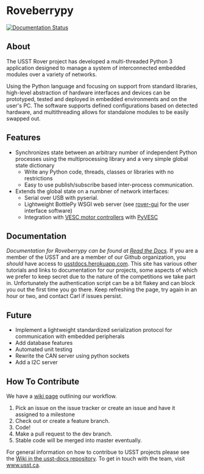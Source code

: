 Roveberrypy 
===========
[![Documentation Status](https://readthedocs.org/projects/roveberrypy/badge/?version=dev)](http://roveberrypy.readthedocs.io/en/dev/?badge=dev)

About
-----
The USST Rover project has developed a multi-threaded Python 3 application designed to manage a system of interconnected embedded modules over a variety of networks.

Using the Python language and focusing on support from standard libraries, high-level abstraction of hardware interfaces and devices can be prototyped, tested and deployed in embedded environments and on the user's PC. The software supports defined configurations based on detected hardware, and multithreading allows for standalone modules to be easily swapped out.

Features
--------
* Synchronizes state between an arbitrary number of independent Python processes using the multiprocessing library and a very simple global state dictionary
  * Write any Python code, threads, classes or libraries with no restrictions
  * Easy to use publish/subscribe based inter-process communication.
* Extends the global state on a numbner of network interfaces:
  * Serial over USB with pyserial.
  * Lightweight BottlePy WSGI web server (see [rover-gui](https://github.com/UofSSpaceTeam/rover-webui/tree/d7e1a6e840f479ed2c5b5d0c0a93fe3b54bead02) for the user interface software)
  * Integration with [VESC motor controllers](http://vedder.se/2015/01/vesc-open-source-esc/) with [PyVESC](https://github.com/LiamBindle/PyVESC)

Documentation
-------------
*Documentation for Roveberrypy can be found at [Read the Docs](http://roveberrypy.readthedocs.io/en/latest/).*
If you are a member of the USST and are a member of our Github organization, you _should_ have access
to [usstdocs.herokuapp.com](usstdocs.herokuapp.com). This site has various other tutorials and links to documentation
for our projects, some aspects of which we prefer to keep secret due to the nature of the competitions we
take part in. Unfortunately the authentication script can be a bit flakey and can block you out the first time you go there.
Keep refreshing the page, try again in an hour or two, and contact Carl if issues persist.

Future
------
* Implement a lightweight standardized serialization protocol for communication with embedded peripherals
* Add database features
* Automated unit testing
* Rewrite the CAN server using python sockets
* Add a I2C server

How To Contribute
-----------------
We have a [wiki page](https://github.com/UofSSpaceTeam/usst-docs/wiki/USST-git-work-flow) outlining our workflow.

1. Pick an issue on the issue tracker or create an issue and have it assigned to a milestone
2. Check out or create a feature branch.
2. Code!
3. Make a pull request to the dev branch.
4. Stable code will be merged into master eventually.

For general information on how to contribue to USST projects please see the [Wiki in the usst-docs repository](https://github.com/UofSSpaceTeam/usst-docs/wiki).
To get in touch with the team, visit www.usst.ca.
